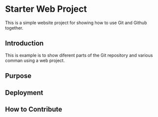 # Starter Web Project

This is a simple website project for showing how to use Git and Github together.

## Introduction

This is example is to show diferent parts of the Git repository and various comman using a web project.

## Purpose

## Deployment

## How to Contribute
